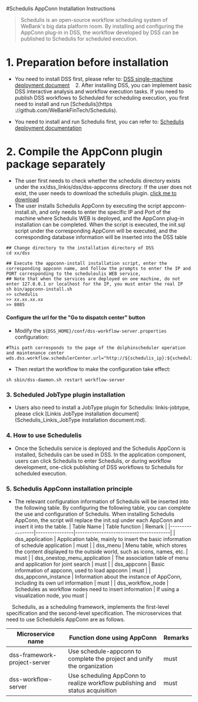 #Schedulis AppConn Installation Instructions

>Schedulis is an open-source workflow scheduling system of WeBank's big data platform room. By installing and configuring the AppConn plug-in in DSS, the workflow developed by DSS can be published to Schedulis for scheduled execution.

# 1. Preparation before installation

- You need to install DSS first, please refer to: [DSS single-machine deployment document](DSS&Linkis_one-click_deployment_document_stand-alone_version.md)&nbsp;&nbsp;&nbsp;&nbsp;2. After installing DSS, you can implement basic DSS interactive analysis and workflow execution tasks. If you need to publish DSS workflows to Scheduled for scheduling execution, you first need to install and run [Schedulis](https ://github.com/WeBankFinTech/Schedulis).

- You need to install and run Schedulis first, you can refer to: [Schedulis deployment documentation](https://github.com/WeBankFinTech/Schedulis/blob/master/docs/schedulis_deploy_cn.md)

# 2. Compile the AppConn plugin package separately
- The user first needs to check whether the schedulis directory exists under the xx/dss_linkis/dss/dss-appconns directory. If the user does not exist, the user needs to download the schedulis plugin. [click me to download](https://osp-1257653870.cos.ap-guangzhou.myqcloud.com/WeDatasphere/Schedulis/schedulis_appconn_DSS1.1.1/schedulis-appconn.zip)
- The user installs Schedulis AppConn by executing the script appconn-install.sh, and only needs to enter the specific IP and Port of the machine where Schedulis WEB is deployed, and the AppConn plug-in installation can be completed. When the script is executed, the init.sql script under the corresponding AppConn will be executed, and the corresponding database information will be inserted into the DSS table
```shell
## Change directory to the installation directory of DSS
cd xx/dss

## Execute the appconn-install installation script, enter the corresponding appconn name, and follow the prompts to enter the IP and PORT corresponding to the scheduleulis WEB service,
## Note that when the services are deployed on one machine, do not enter 127.0.0.1 or localhost for the IP, you must enter the real IP
sh bin/appconn-install.sh
>> schedulis
>> xx.xx.xx.xx
>> 8085
```

#### Configure the url for the "Go to dispatch center" button

- Modify the `${DSS_HOME}/conf/dss-workflow-server.properties` configuration:

```properties
#This path corresponds to the page of the dolphinscheduler operation and maintenance center
wds.dss.workflow.schedulerCenter.url="http://${schedulis_ip}:${schedulis_port}"
```

- Then restart the workflow to make the configuration take effect:

```shell script
sh sbin/dss-daemon.sh restart workflow-server
```


### 3. Scheduled JobType plugin installation

- Users also need to install a JobType plugin for Schedulis: linkis-jobtype, please click [Linkis JobType installation document] (Schedulis_Linkis_JobType installation document.md).

### 4. How to use Schedulelis

- Once the Schedulis service is deployed and the Schedulis AppConn is installed, Schedulis can be used in DSS. In the application component, users can click Schedulis to enter Schedulis, or during workflow development, one-click publishing of DSS workflows to Schedulis for scheduled execution.

### 5. Schedulis AppConn installation principle

- The relevant configuration information of Schedulis will be inserted into the following table. By configuring the following table, you can complete the use and configuration of Schedulis. When installing Schedulis AppConn, the script will replace the init.sql under each AppConn and insert it into the table.
| Table Name      | Table function   | Remark                                   |
|-----------------|----------------|----------------------------------------|
| dss_application       | Application table, mainly to insert the basic information of schedule application | must                                   |
| dss_menu     | Menu table, which stores the content displayed to the outside world, such as icons, names, etc. | must                                   |
| dss_onestop_menu_application | The association table of menu and application for joint search |                    must                |
| dss_appconn      | Basic information of appconn, used to load appconn  | must                                   |
| dss_appconn_instance  | Information about the instance of AppConn, including its own url information | must         |
| dss_workflow_node  | Schedules as workflow nodes need to insert information | If using a visualization node, you must         |

&nbsp;&nbsp;&nbsp;&nbsp;Schedulis, as a scheduling framework, implements the first-level specification and the second-level specification. The microservices that need to use Schedulelis AppConn are as follows.

| Microservice name | Function done using AppConn | Remarks                               |
|-----------------|----------------|----------------------------------------|
| dss-framework-project-server | Use schedule-appconn to complete the project and unify the organization | must |
| dss-workflow-server | Use scheduling AppConn to realize workflow publishing and status acquisition | must                                   |
